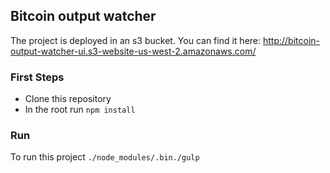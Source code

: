 ## Bitcoin output watcher

The project is deployed in an s3 bucket. You can find it here: http://bitcoin-output-watcher-ui.s3-website-us-west-2.amazonaws.com/
### First Steps
- Clone this repository
- In the root run `npm install`

### Run
To run this project `./node_modules/.bin./gulp`
